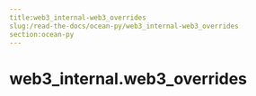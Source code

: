 ```yaml
---
title:web3_internal-web3_overrides
slug:/read-the-docs/ocean-py/web3_internal-web3_overrides
section:ocean-py
---
```

<a name="web3_internal.web3_overrides"></a>
# web3\_internal.web3\_overrides

